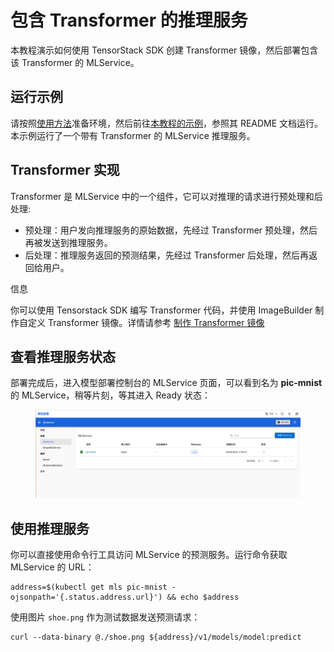 # 包含 Transformer 的推理服务

本教程演示如何使用 TensorStack SDK 创建 Transformer 镜像，然后部署包含该 Transformer 的 MLService。

## 运行示例

请按照<a target="_blank" rel="noopener noreferrer" href="https://github.com/t9k/tutorial-examples/blob/master/docs/README-zh.md#%E4%BD%BF%E7%94%A8%E6%96%B9%E6%B3%95">使用方法</a>准备环境，然后前往<a target="_blank" rel="noopener noreferrer" href="https://github.com/t9k/tutorial-examples/blob/master/deployment/mlservice/transformer">本教程的示例</a>，参照其 README 文档运行。本示例运行了一个带有 Transformer 的 MLService 推理服务。

## Transformer 实现

Transformer 是 MLService 中的一个组件，它可以对推理的请求进行预处理和后处理:
* 预处理：用户发向推理服务的原始数据，先经过 Transformer 预处理，然后再被发送到推理服务。
* 后处理：推理服务返回的预测结果，先经过 Transformer 后处理，然后再返回给用户。
    

<aside class="note info">
<div class="title">信息</div>

你可以使用 Tensorstack SDK 编写 Transformer 代码，并使用 ImageBuilder 制作自定义 Transformer 镜像。详情请参考 [制作 Transformer 镜像](https://github.com/t9k/tutorial-examples/tree/master/deployment/mlservice/transformer#%E5%88%B6%E4%BD%9C-transformer-%E9%95%9C%E5%83%8F)

</aside>

## 查看推理服务状态

部署完成后，进入模型部署控制台的 MLService 页面，可以看到名为 **pic-mnist** 的 MLService，稍等片刻，等其进入 Ready 状态：

<figure class="screenshot">
  <img alt="create-mlservcie-transformer" src="../assets/tasks/deploy-model-reference-serving/transformer/mlservice-status.png" class="screenshot" />
</figure>

## 使用推理服务

你可以直接使用命令行工具访问 MLService 的预测服务。运行命令获取 MLService 的 URL：

``` shell
address=$(kubectl get mls pic-mnist -ojsonpath='{.status.address.url}') && echo $address
```

使用图片 `shoe.png` 作为测试数据发送预测请求：

``` shell
curl --data-binary @./shoe.png ${address}/v1/models/model:predict
```
